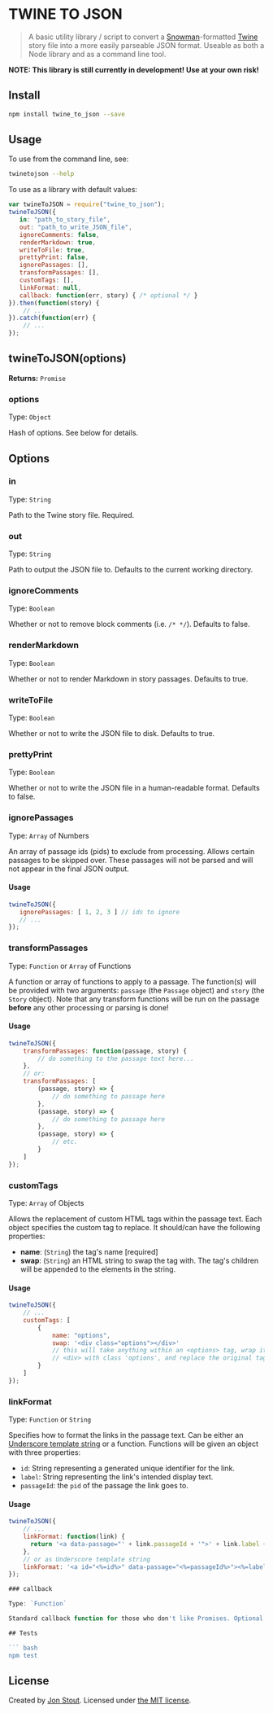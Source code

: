 TWINE TO JSON
=============

> A basic utility library / script to convert a [Snowman](https://bitbucket.org/klembot/snowman-2)-formatted 
> [Twine](https://twinery.org/) story file into a more easily parseable JSON 
> format. Useable as both a Node library and as a command line tool.

**NOTE: This library is still currently in development! Use at your own risk!**

## Install

``` bash
npm install twine_to_json --save
```

## Usage

To use from the command line, see:

``` bash
twinetojson --help
```

To use as a library with default values:

``` js
var twineToJSON = require("twine_to_json");
twineToJSON({
   in: "path_to_story_file",
   out: "path_to_write_JSON_file",
   ignoreComments: false,
   renderMarkdown: true,
   writeToFile: true,
   prettyPrint: false,
   ignorePassages: [],
   transformPassages: [],
   customTags: [],
   linkFormat: null,
   callback: function(err, story) { /* optional */ }
}).then(function(story) {
    // ...
}).catch(function(err) {
    // ...
});
```

## twineToJSON(options)

**Returns:** `Promise`

### options

Type: `Object`

Hash of options. See below for details.

## Options

### in

Type: `String`

Path to the Twine story file. Required.

### out

Type: `String`

Path to output the JSON file to. Defaults to the current working directory.

### ignoreComments

Type: `Boolean`

Whether or not to remove block comments (i.e. `/* */`). Defaults to false.

### renderMarkdown

Type: `Boolean`

Whether or not to render Markdown in story passages. Defaults to true.

### writeToFile

Type: `Boolean`

Whether or not to write the JSON file to disk. Defaults to true.

### prettyPrint

Type: `Boolean`

Whether or not to write the JSON file in a human-readable format. Defaults to 
false.

### ignorePassages

Type: `Array` of Numbers

An array of passage ids (pids) to exclude from processing. Allows certain 
passages to be skipped over. These passages will not be parsed and will not 
appear in the final JSON output.

#### Usage

```js
twineToJSON({
   ignorePassages: [ 1, 2, 3 ] // ids to ignore
   // ...
});
```

### transformPassages

Type: `Function` or `Array` of Functions

A function or array of functions to apply to a passage. The function(s) will be
provided with two arguments: `passage` (the `Passage` object) and `story` (the
`Story` object). Note that any transform functions will be run on the passage
**before** any other processing or parsing is done!

#### Usage

```js
twineToJSON({
    transformPassages: function(passage, story) {
        // do something to the passage text here...
    },
    // or:
    transformPassages: [
        (passage, story) => {
            // do something to passage here
        },
        (passage, story) => {
            // do something to passage here
        },
        (passage, story) => {
            // etc.
        }
    ]
});
```

### customTags

Type: `Array` of Objects

Allows the replacement of custom HTML tags within the passage text. Each object
specifies the custom tag to replace. It should/can have the following 
properties:

- **name**: (`String`) the tag's name [required]
- **swap**: (`String`) an HTML string to swap the tag with. The tag's children 
    will be appended to the elements in the string.

#### Usage

```js
twineToJSON({
    // ...
    customTags: [
        {
            name: "options",
            swap: '<div class="options"></div>'
            // this will take anything within an <options> tag, wrap it in a 
            // <div> with class 'options', and replace the original tag.
        }
    ] 
});
```

### linkFormat

Type: `Function` or `String`

Specifies how to format the links in the passage text. Can be either an 
[Underscore template string](http://underscorejs.org/#template) or a function. 
Functions will be given an object with three properties:

* `id`: String representing a generated unique identifier for the link.
* `label`: String representing the link's intended display text.
* `passageId`: the `pid` of the passage the link goes to.

#### Usage

```js
twineToJSON({
    // ...
    linkFormat: function(link) {
      return '<a data-passage="' + link.passageId + '">' + link.label + '</a>';
    },
    // or as Underscore template string
    linkFormat: '<a id="<%=id%>" data-passage="<%=passageId%>"><%=label%></a>'
});

### callback

Type: `Function`

Standard callback function for those who don't like Promises. Optional.

## Tests

``` bash
npm test
```

## License

Created by [Jon Stout](http://www.jonstout.net). Licensed under [the MIT license](http://opensource.org/licenses/MIT).
